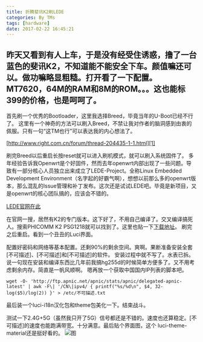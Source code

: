 ```yaml
---
title: 折腾斐讯K2刷LEDE
categories: By TMs
tags: [hardware]
date: 2017-02-22 16:45:21
---
```


昨天又看到有人上车，于是没有经受住诱惑，撸了一台蓝色的斐讯K2，不知道能不能安全下车。颜值嘛还可以。做功嘛略显粗糙。打开看了一下配置。MT7620，64M的RAM和8M的ROM。。。这也能标399的价格，也是呵呵了。
----------
首先刷一个优秀的Bootloader，这里我选择Breed，毕竟当年的U-Boot已经不行了。
这里有一个神奇的方法可以刷入Breed，不禁让我对作者的脑洞感到由衷的佩服。只有一句“这TM也行”可以表达我的内心想法了。

[http://www.right.com.cn/forum/thread-204435-1-1.html][1]

刷完Breed以后重启长按reset就可以进入刷机模式，就可以刷入系统固件了。
多年经验告诉我Openwrt是个好固件，然而去年openwrt内部出现了一些问题。导致有一部分核心人员独立出来成立了LEDE-Project。全称Linux Embedded Development Environment（名字起的好霸气啊），想想以前那么多的openwrt版本，那么混乱的Issue管理和补丁发布。这次还是试试LEDE吧。毕竟是新项目，又是openwrt的核心团队搞的，应该会不错的。

[LEDE官网在此][2]

在官网一搜，居然有K2的专门版本。这下好了，不用自己编译了。交叉编译搞死人。搜索PHICOMM K2 PSG1218就可以找到了。这里也贴一下[下载地址][3]。
刷完之后重启。看到一个丑丑的Luci界面。

配置好密码和网络等基本配置。还剩90%的剩余空间。爽啊。果断准备安装全套[不可描述]、[不可描述]和[不可描述]的软件。
安装过程中就不写了。水表已拆。说一句现在安装和编译东西比几年前我搞hg255d的时候简单方便多了。又不用考虑剩余内存。简直是一帆风顺啊。
嗯再放一个获取中国国内IP列表的脚本吧。

    wget -O- 'http://ftp.apnic.net/apnic/stats/apnic/delegated-apnic-latest' | awk -F\| '/CN\|ipv4/ { printf("%s/%d\n", $4, 32-log($5)/log(2)) }' > /etc/不可描述.txt

最后装一个luci-i18n汉化包和theme包美化一下。结束战斗。

测试一下2.4G+5G（虽然我只开了5G）信号都还是不错的。速度也还算稳定。[不可描述]的速度也能跑满带宽。十分满意。最后贴个界面图，这个	luci-theme-material还是挺好看的。
![图][4]


  [1]: http://www.right.com.cn/forum/thread-204435-1-1.html
  [2]: https://lede-project.org/
  [3]: https://downloads.lede-project.org/releases/17.01.0-rc2/targets/ramips/mt7620/lede-17.01.0-rc2-r3131-42f3c1f-ramips-mt7620-psg1218-squashfs-sysupgrade.bin
  [4]: https://cdn.tms.im/article/20181026/textimg/lede.png